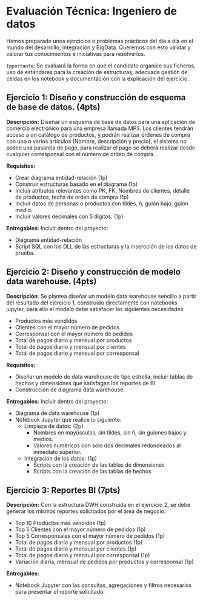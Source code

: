 # Evaluación Técnica: Ingeniero de datos
Hemos preparado unos ejercicios o problemas prácticos del día a día en el mundo del desarrollo, integración y BigData. Queremos con esto validar y valorar tus conocimientos e iniciativas para resolverlos.

`Importante`: Se evaluará la forma en que el candidato organice sus ficheros, uso de estándares para la creación de estructuras, adecuada gestión de celdas en los notebook y documentación con la explicación del ejercicio.

## Ejercicio 1: Diseño y construcción de esquema de base de datos. (4pts)
**Descripción:** Diseñar un esquema de base de datos para una aplicación de comercio electrónico para una empresa llamada MP3. Los clientes tendrán acceso a un catálogo de productos, y podrán realizar órdenes de compra con uno o varios artículos (Nombre, descripción y precio), el sistema no posee una pasarela de pago, para realizar el pago se deberá realizar desde cualquier corresponsal con el número de orden de compra.

**Requisitos:**
- Crear diagrama entidad-relación (1p)
- Construir estructuras basado en el diagrama (1p)
- Incluir atributos relevantes como PK, FK, Nombres de clientes, detalle de productos, fecha de orden de compra (1p)
- Incluir datos de personas o productos con tildes, ñ, guión bajo, guión medio.
- Incluir valores decimales con 5 dígitos. (1p)

**Entregables:**
Incluir dentro del proyecto:
- Diagrama entidad-relación
- Script SQL con los DLL de las estructuras y la insercción de los datos de prueba.

## Ejercicio 2: Diseño y construcción de modelo data warehouse. (4pts)
**Descripción**: Se plantea diseñar un modelo data warehouse sencillo a partir del resultado del ejercicio 1, construido directamente con notebooks jupyter, para ello el modelo debe satisfacer las siguientes necesidades:
- Productos más vendidos
- Clientes con el mayor número de pedidos
- Corresponsal con el mayor número de pedidos
- Total de pagos diario y mensual por productos
- Total de pagos diario y mensual por clientes
- Total de pagos diario y mensual por corresponsal

**Requisitos:**
- Diseñar un modelo de data warehouse de tipo estrella, incluir tablas de hechos y dimensiones que satisfagan los reportes de BI
- Construcción de diagrama data warehouse.

**Entregables:**
Incluir dentro del proyecto:
- Diagrama de data warehouse (1p)
- Notebook Jupyter que realice lo siguiente:
    - Limpieza de datos: (2p)
        - Nombres en mayúsculas, sin tildes, sin ñ, sin guiones bajos y medios.
        - Valores numéricos con solo dos decimales redondeados al inmediato superior.
    - Integración de los datos: (1p)
        - Scripts con la creación de las tablas de dimensiones
        - Scripts con la creación de las tablas de hechos

## Ejercicio 3: Reportes BI (7pts)
**Descripción:** Con la estructura DWH construida en el ejercicio 2, se debe generar los mismos reportes solicitados por el área de negocio.
- Top 10 Productos más vendidos (1p)
- Top 5 Clientes con el mayor número de pedidos (1p)
- Top 5 Corresponsales con el mayor número de pedidos (1p)
- Total de pagos diario y mensual por productos (1p)
- Total de pagos diario y mensual por clientes (1p)
- Total de pagos diario y mensual por corresponsal (1p)
- Variación diaria, mensual de pedidos por productos y corresponsal (1p)

**Entregables:**
- Notebook Jupyter con las consultas, agregaciones y filtros necesarios para presentar el reporte solicitado. 
